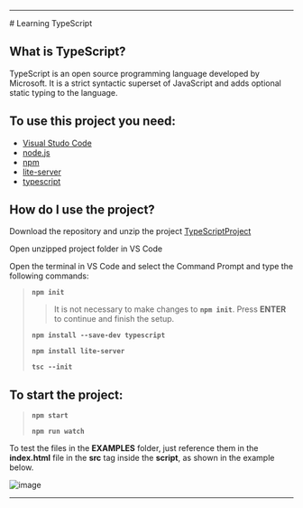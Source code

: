 <hr>
# Learning TypeScript

## What is TypeScript?

TypeScript is an open source programming language developed by Microsoft. It is a strict syntactic superset of JavaScript and adds optional static typing to the language.

## To use this project you need:

* [Visual Studo Code](https://code.visualstudio.com/)
* [node.js](https://nodejs.org/en/)
* [npm](https://www.npmjs.com/)
* [lite-server](https://www.npmjs.com/package/lite-server)
* [typescript](https://www.typescriptlang.org/download)

## How do I use the project?
Download the repository and unzip the project [TypeScriptProject](https://github.com/AntonioReinaDev/Learning-TypeScript/archive/refs/heads/main.zip)

Open unzipped project folder in VS Code

Open the terminal in VS Code and select the Command Prompt and type the following commands:

>**`npm init`**
>>It is not necessary to make changes to **`npm init`**.
Press **ENTER** to continue and finish the setup.
>
>**`npm install --save-dev typescript`**
>
>**`npm install lite-server`**
>
>**`tsc --init`**

## To start the project:

>**`npm start`**
>
>**`npm run watch`**

To test the files in the **EXAMPLES** folder, just reference them in the **index.html** file in the **src** tag inside the **script**, as shown in the example below.

![image](https://user-images.githubusercontent.com/66280255/170373075-d1cf0307-4122-494e-b016-5526586e0b28.png)

<hr>

